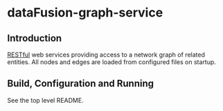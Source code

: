 # dataFusion-graph-service

## Introduction

[RESTful](https://en.wikipedia.org/wiki/Representational_state_transfer) web services providing access to a network graph of related entities.
All nodes and edges are loaded from configured files on startup.

## Build, Configuration and Running

See the top level README.

